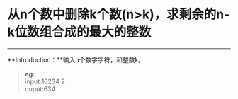 # 从n个数中删除k个数(n>k)，求剩余的n-k位数组合成的最大的整数
---
**Introduction：**输入n个数字字符，和整数k。  
>**eg:**  
>input:16234 2   
>ouput:634